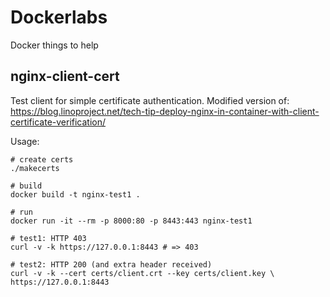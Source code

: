 # Dockerlabs
Docker things to help

## nginx-client-cert
Test client for simple certificate authentication. Modified version of: https://blog.linoproject.net/tech-tip-deploy-nginx-in-container-with-client-certificate-verification/

Usage:
```
# create certs
./makecerts 

# build
docker build -t nginx-test1 .

# run
docker run -it --rm -p 8000:80 -p 8443:443 nginx-test1

# test1: HTTP 403
curl -v -k https://127.0.0.1:8443 # => 403

# test2: HTTP 200 (and extra header received)
curl -v -k --cert certs/client.crt --key certs/client.key \
https://127.0.0.1:8443
```
